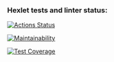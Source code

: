 ### Hexlet tests and linter status:
[![Actions Status](https://github.com/aliya202/java-project-71/actions/workflows/hexlet-check.yml/badge.svg)](https://github.com/aliya202/java-project-71/actions)

[![Maintainability](https://api.codeclimate.com/v1/badges/b8fbdda2faee4f61a9bc/maintainability)](https://codeclimate.com/github/aliya202/java-project-71/maintainability)

[![Test Coverage](https://api.codeclimate.com/v1/badges/b8fbdda2faee4f61a9bc/test_coverage)](https://codeclimate.com/github/aliya202/java-project-71/test_coverage)

